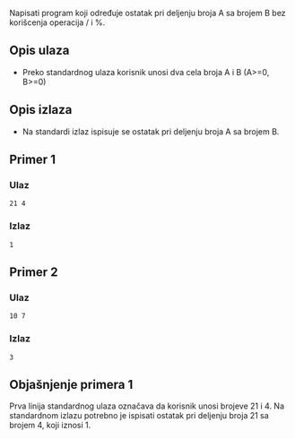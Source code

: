 
Napisati program koji određuje ostatak pri deljenju broja A sa brojem B bez korišcenja operacija / i %.

## Opis ulaza

  - Preko standardnog ulaza korisnik unosi dva cela broja A i B (A>=0, B>=0)

## Opis izlaza

  - Na standardi izlaz ispisuje se ostatak pri deljenju broja A sa brojem B.

## Primer 1

### Ulaz

~~~
21 4
~~~

### Izlaz

~~~
1
~~~

## Primer 2

### Ulaz

~~~
10 7
~~~

### Izlaz

~~~
3
~~~

## Objašnjenje primera 1

Prva linija standardnog ulaza označava da korisnik unosi brojeve 21 i 4. Na standardnom izlazu potrebno je ispisati ostatak pri deljenju broja 21 sa brojem 4, koji iznosi 1.
